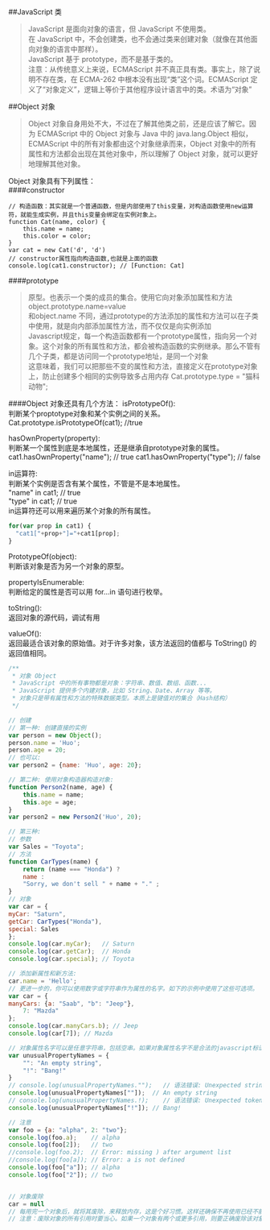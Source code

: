 ##JavaScript 类
>JavaScript 是面向对象的语言，但 JavaScript 不使用类。  
在 JavaScript 中，不会创建类，也不会通过类来创建对象（就像在其他面向对象的语言中那样）。  
JavaScript 基于 prototype，而不是基于类的。  
注意：从传统意义上来说，ECMAScript 并不真正具有类。事实上，除了说明不存在类，在 ECMA-262 中根本没有出现“类”这个词。ECMAScript 定义了“对象定义”，逻辑上等价于其他程序设计语言中的类。术语为“对象”

##Object 对象
>Object 对象自身用处不大，不过在了解其他类之前，还是应该了解它。因为 ECMAScript 中的 Object 对象与 Java 中的 java.lang.Object 相似，ECMAScript 中的所有对象都由这个对象继承而来，Object 对象中的所有属性和方法都会出现在其他对象中，所以理解了 Object 对象，就可以更好地理解其他对象。

Object 对象具有下列属性：  
####constructor  
```
// 构造函数：其实就是一个普通函数，但是内部使用了this变量，对构造函数使用new运算符，就能生成实例，并且this变量会绑定在实例对象上。
function Cat(name, color) {
    this.name = name;
    this.color = color;
}
var cat = new Cat('d', 'd')
// constructor属性指向构造函数,也就是上面的函数
console.log(cat1.constructor); // [Function: Cat]
```

####prototype
>原型。也表示一个类的成员的集合。使用它向对象添加属性和方法  
object.prototype.name=value  
和object.name 不同，通过prototype的方法添加的属性和方法可以在子类中使用，就是向内部添加属性方法，而不仅仅是向实例添加  
Javascript规定，每一个构造函数都有一个prototype属性，指向另一个对象。这个对象的所有属性和方法，都会被构造函数的实例继承。那么不管有几个子类，都是访问同一个prototype地址，是同一个对象  
这意味着，我们可以把那些不变的属性和方法，直接定义在prototype对象上，防止创建多个相同的实例导致多占用内存
Cat.prototype.type = "猫科动物";

####Object 对象还具有几个方法：
isPrototypeOf():  
判断某个proptotype对象和某个实例之间的关系。  
Cat.prototype.isPrototypeOf(cat1); //true

hasOwnProperty(property):  
判断某一个属性到底是本地属性，还是继承自prototype对象的属性。
cat1.hasOwnProperty("name"); // true
cat1.hasOwnProperty("type"); // false

in运算符:  
判断某个实例是否含有某个属性，不管是不是本地属性。  
"name" in cat1; // true  
"type" in cat1; // true  
in运算符还可以用来遍历某个对象的所有属性。
```javascript
for(var prop in cat1) {  
  "cat1["+prop+"]="+cat1[prop];
}  
```

PrototypeOf(object):  
判断该对象是否为另一个对象的原型。  

propertyIsEnumerable:  
判断给定的属性是否可以用 for...in 语句进行枚举。  

toString():  
返回对象的源代码，调试有用

valueOf():  
返回最适合该对象的原始值。对于许多对象，该方法返回的值都与 ToString() 的返回值相同。

```javascript
/**
 * 对象 Object
 * JavaScript 中的所有事物都是对象：字符串、数值、数组、函数...
 * JavaScript 提供多个内建对象，比如 String、Date、Array 等等。
 * 对象只是带有属性和方法的特殊数据类型。本质上是键值对的集合（Hash结构）
 */

// 创建
// 第一种: 创建直接的实例
var person = new Object();
person.name = 'Huo';
person.age = 20;
// 也可以:
var person2 = {name: 'Huo', age: 20};

// 第二种: 使用对象构造器构造对象:
function Person2(name, age) {
    this.name = name;
    this.age = age;
}
var person2 = new Person2('Huo', 20);

// 第三种:
// 参数
var Sales = "Toyota";
// 方法
function CarTypes(name) {
    return (name === "Honda") ?
    name :
    "Sorry, we don't sell " + name + "." ;
}
// 对象
var car = {
myCar: "Saturn",
getCar: CarTypes("Honda"),
special: Sales
};
console.log(car.myCar);   // Saturn
console.log(car.getCar);  // Honda
console.log(car.special); // Toyota

// 添加新属性和新方法:
car.name = 'Hello';
// 更进一步的，你可以使用数字或字符串作为属性的名字。如下的示例中使用了这些可选项。
var car = {
manyCars: {a: "Saab", "b": "Jeep"},
    7: "Mazda"
};
console.log(car.manyCars.b); // Jeep
console.log(car[7]); // Mazda

// 对象属性名字可以是任意字符串，包括空串。如果对象属性名字不是合法的javascript标识符，它必须用""包裹。属性的名字不合法，那么便不能用.访问属性值，而是通过类数组标记("[]")访问和赋值。
var unusualPropertyNames = {
    "": "An empty string",
    "!": "Bang!"
}
// console.log(unusualPropertyNames."");   // 语法错误: Unexpected string
console.log(unusualPropertyNames[""]);  // An empty string
// console.log(unusualPropertyNames.!);    // 语法错误: Unexpected token !
console.log(unusualPropertyNames["!"]); // Bang!

// 注意
var foo = {a: "alpha", 2: "two"};
console.log(foo.a);    // alpha
console.log(foo[2]);   // two
//console.log(foo.2);  // Error: missing ) after argument list
//console.log(foo[a]); // Error: a is not defined
console.log(foo["a"]); // alpha
console.log(foo["2"]); // two


// 对象废除
car = null
// 每用完一个对象后，就将其废除，来释放内存，这是个好习惯。这样还确保不再使用已经不能访问的对象，从而防止程序设计错误的出现。
// 注意：废除对象的所有引用时要当心。如果一个对象有两个或更多引用，则要正确废除该对象，必须将其所有引用都设置为 null。
```
